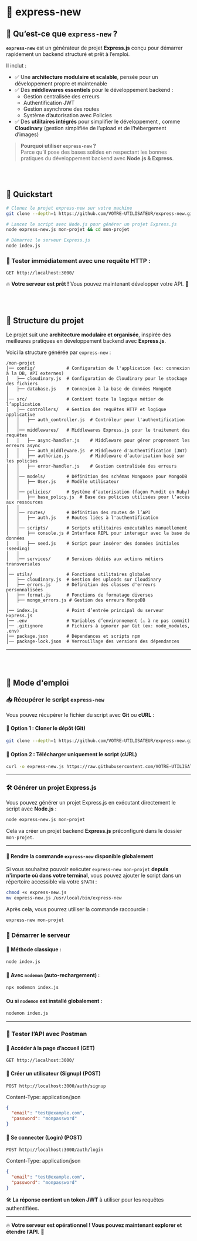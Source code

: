 # 🚀 express-new

## 📌 Qu’est-ce que `express-new` ?

**`express-new`** est un générateur de projet **Express.js** conçu pour démarrer rapidement un backend structuré et prêt à l’emploi.

Il inclut :
- ✅ Une **architecture modulaire et scalable**, pensée pour un développement propre et maintenable  
- ✅ Des **middlewares essentiels** pour le développement backend :  
   - Gestion centralisée des erreurs  
   - Authentification JWT  
   - Gestion asynchrone des routes  
   - Système d’autorisation avec Policies
- ✅ Des **utilitaires intégrés** pour simplifier le développement , comme **Cloudinary** (gestion simplifiée de l’upload et de l’hébergement d’images)

> **Pourquoi utiliser `express-new` ?**  
> Parce qu’il pose des bases solides en respectant les bonnes pratiques du développement backend avec **Node.js & Express**.

<br><br/>

## 🚀 Quickstart


```sh
# Clonez le projet express-new sur votre machine
git clone --depth=1 https://github.com/VOTRE-UTILISATEUR/express-new.git && cd express-new

# Lancez le script avec Node.js pour générer un projet Express.js
node express-new.js mon-projet && cd mon-projet

# Démarrez le serveur Express.js
node index.js
```

### 🔗 Tester immédiatement avec une requête HTTP :
```http
GET http://localhost:3000/
```

🔥 **Votre serveur est prêt !** Vous pouvez maintenant développer votre API. 🚀

<br><br/>

## 📂 Structure du projet

Le projet suit une **architecture modulaire et organisée**, inspirée des meilleures pratiques en développement backend avec **Express.js**.

Voici la structure générée par `express-new` :

```
/mon-projet
│── config/            # Configuration de l'application (ex: connexion à la DB, API externes)
│   ├── cloudinary.js  # Configuration de Cloudinary pour le stockage des fichiers
│   ├── database.js    # Connexion à la base de données MongoDB
│
│── src/               # Contient toute la logique métier de l’application
│   │── controllers/   # Gestion des requêtes HTTP et logique applicative
│   │   ├── auth_controller.js  # Contrôleur pour l'authentification
│   │
│   │── middlewares/   # Middlewares Express.js pour le traitement des requêtes
│   │   ├── async-handler.js    # Middleware pour gérer proprement les erreurs async
│   │   ├── auth_middleware.js  # Middleware d'authentification (JWT)
│   │   ├── authorize.js        # Middleware d’autorisation basé sur les policies
│   │   ├── error-handler.js    # Gestion centralisée des erreurs
│   │
│   │── models/        # Définition des schémas Mongoose pour MongoDB
│   │   ├── User.js    # Modèle utilisateur
│   │
│   │── policies/      # Système d’autorisation (façon Pundit en Ruby)
│   │   ├── base_policy.js  # Base des policies utilisées pour l’accès aux ressources
│   │
│   │── routes/        # Définition des routes de l’API
│   │   ├── auth.js    # Routes liées à l'authentification
│   │
│   │── scripts/       # Scripts utilitaires exécutables manuellement
│   │   ├── console.js # Interface REPL pour interagir avec la base de données
│   │   ├── seed.js    # Script pour insérer des données initiales (seeding)
│   │
│   │── services/      # Services dédiés aux actions métiers transversales
│
│── utils/             # Fonctions utilitaires globales
│   ├── cloudinary.js  # Gestion des uploads sur Cloudinary
│   ├── errors.js      # Définition des classes d'erreurs personnalisées
│   ├── format.js      # Fonctions de formatage diverses
│   ├── mongo_errors.js # Gestion des erreurs MongoDB
│
│── index.js           # Point d’entrée principal du serveur Express.js
│── .env               # Variables d’environnement (⚠ à ne pas commit)
│── .gitignore         # Fichiers à ignorer par Git (ex: node_modules, .env)
│── package.json       # Dépendances et scripts npm
│── package-lock.json  # Verrouillage des versions des dépendances
```

---

<!---
### **📌 Explication de l’architecture**
L’application suit **une organisation claire** où chaque dossier a un rôle bien défini :

1️⃣ **`config/`** → Centralise les fichiers de configuration (DB, Cloudinary, etc.).  
2️⃣ **`src/`** → Contient **tout le code métier** de l’application.  
   - **`controllers/`** → Gèrent la logique des requêtes HTTP.  
   - **`middlewares/`** → Middlewares Express pour authentification, erreurs, etc.  
   - **`models/`** → Définition des schémas MongoDB.  
   - **`policies/`** → Gestion fine des permissions utilisateur.  
   - **`routes/`** → Définit les routes de l’API.  
   - **`scripts/`** → Scripts utiles à exécuter manuellement.  
   - **`services/`** → Pour encapsuler la logique métier partagée.
   - **`utils/`** → Regroupe des fonctions utilitaires globales.

3️⃣ **Fichiers racine (`index.js`, `.env`, `.gitignore`...)** → Gestion du serveur et configuration.  
---
-->
<br></br>

## 🚀 Mode d'emploi

### 📥 Récupérer le script `express-new`
Vous pouvez récupérer le fichier du script avec **Git** ou **cURL** :

#### 🔹 Option 1 : Cloner le dépôt (Git)
```sh
git clone --depth=1 https://github.com/VOTRE-UTILISATEUR/express-new.git && cd express-new
```

#### 🔹 Option 2 : Télécharger uniquement le script (cURL)
```sh
curl -o express-new.js https://raw.githubusercontent.com/VOTRE-UTILISATEUR/express-new/main/express-new.js
```
---


### 🛠 Générer un projet Express.js

Vous pouvez générer un projet Express.js en exécutant directement le script avec **Node.js** :

```sh
node express-new.js mon-projet
```

Cela va créer un projet backend **Express.js** préconfiguré dans le dossier `mon-projet`.

---

#### 🔧 Rendre la commande `express-new` disponible globalement  
Si vous souhaitez pouvoir exécuter `express-new mon-projet` **depuis n'importe où dans votre terminal**, vous pouvez ajouter le script dans un répertoire accessible via votre `$PATH` :

```sh
chmod +x express-new.js
mv express-new.js /usr/local/bin/express-new
```

Après cela, vous pourrez utiliser la commande raccourcie :

```sh
express-new mon-projet
```


### 🚀 Démarrer le serveur

#### 📌 Méthode classique :
```sh
node index.js
```
#### 📌 Avec `nodemon` (auto-rechargement) :
```sh
npx nodemon index.js
```

#### Ou si `nodemon` est installé globalement :
```sh
nodemon index.js
```

---

### 🔗 Tester l’API avec Postman

#### 📌 Accéder à la page d’accueil (GET)
```http
GET http://localhost:3000/
```

#### 📌 Créer un utilisateur (Signup) (POST)
```http
POST http://localhost:3000/auth/signup
```

Content-Type: application/json
```json
{
  "email": "test@example.com",
  "password": "monpassword"
}
```

#### 📌 Se connecter (Login) (POST)
```http
POST http://localhost:3000/auth/login
```

Content-Type: application/json
```json
{
  "email": "test@example.com",
  "password": "monpassword"
}
```

🛠 **La réponse contient un token JWT** à utiliser pour les requêtes authentifiées.

---

🔥 **Votre serveur est opérationnel ! Vous pouvez maintenant explorer et étendre l’API.** 🚀
<br><br/>

